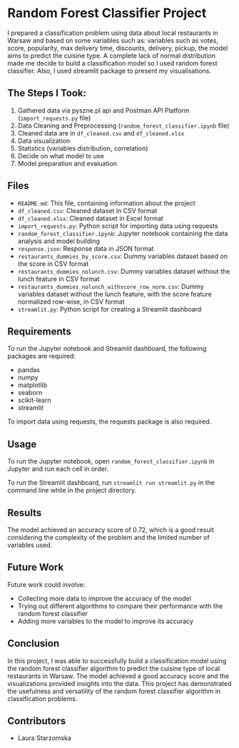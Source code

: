 

# Random Forest Classifier Project

I prepared a classification problem using data about local restaurants in Warsaw and based on some variables such as: variables such as votes, score, popularity, max delivery time, discounts, delivery, pickup, the model aims to predict the cuisine type. A complete lack of normal distribution made me decide to build a classification model so I used random forest classifier. Also, I used streamlit package to present my visualisations.

## The Steps I Took:

1. Gathered data via pyszne.pl api and Postman API Platform (`import_requests.py` file)
2. Data Cleaning and Preprocessing (`random_forest_classifier.ipynb` file)
3. Cleaned data are in `df_cleaned.csv` and `df_cleaned.xlsx`
4. Data visualization
5. Statistics (variables distribution, correlation)
6. Decide on what model to use
7. Model preparation and evaluation

## Files

- `README.md`: This file, containing information about the project
- `df_cleaned.csv`: Cleaned dataset in CSV format
- `df_cleaned.xlsx`: Cleaned dataset in Excel format
- `import_requests.py`: Python script for importing data using requests
- `random_forest_classifier.ipynb`: Jupyter notebook containing the data analysis and model building
- `response.json`: Response data in JSON format
- `restaurants_dummies_by_score.csv`: Dummy variables dataset based on the score in CSV format
- `restaurants_dummies_nolunch.csv`: Dummy variables dataset without the lunch feature in CSV format
- `restaurants_dummies_nolunch_withscore_row_norm.csv`: Dummy variables dataset without the lunch feature, with the score feature normalized row-wise, in CSV format
- `streamlit.py`: Python script for creating a Streamlit dashboard

## Requirements

To run the Jupyter notebook and Streamlit dashboard, the following packages are required:

- pandas
- numpy
- matplotlib
- seaborn
- scikit-learn
- streamlit

To import data using requests, the requests package is also required.

## Usage

To run the Jupyter notebook, open `random_forest_classifier.ipynb` in Jupyter and run each cell in order.

To run the Streamlit dashboard, run `streamlit run streamlit.py` in the command line while in the project directory.

## Results

The model achieved an accuracy score of 0.72, which is a good result considering the complexity of the problem and the limited number of variables used.

## Future Work

Future work could involve:

- Collecting more data to improve the accuracy of the model
- Trying out different algorithms to compare their performance with the random forest classifier
- Adding more variables to the model to improve its accuracy

## Conclusion

In this project, I was able to successfully build a classification model using the random forest classifier algorithm to predict the cuisine type of local restaurants in Warsaw. The model achieved a good accuracy score and the visualizations provided insights into the data. This project has demonstrated the usefulness and versatility of the random forest classifier algorithm in classification problems.

## Contributors
- Laura Starzomska
